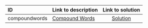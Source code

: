 | ID | Link to description | Link to solution |
|:---|:---|:---:|
| compoundwords | [Compound Words](https://open.kattis.com/problems/compoundwords) | [Solution](https://github.com/versenyi98/leetcode-solutions/tree/main/solutions/Compound%20Words)|
